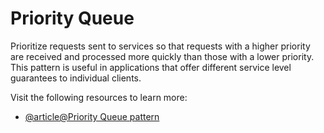 # Priority Queue

Prioritize requests sent to services so that requests with a higher priority are received and processed more quickly than those with a lower priority. This pattern is useful in applications that offer different service level guarantees to individual clients.

Visit the following resources to learn more:

- [@article@Priority Queue pattern](https://learn.microsoft.com/en-us/azure/architecture/patterns/priority-queue)